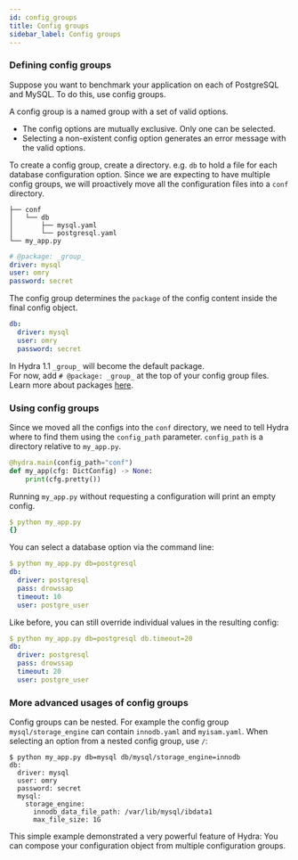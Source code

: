 ```yaml
---
id: config_groups
title: Config groups
sidebar_label: Config groups
---
```

### Defining config groups
Suppose you want to benchmark your application on each of PostgreSQL and MySQL. To do this, use config groups. 

A config group is a named group with a set of valid options.

* The config options are mutually exclusive. Only one can be selected.
* Selecting a non-existent config option generates an error message with the valid options.

To create a config group, create a directory. e.g. `db` to hold a file for each database configuration option. 
Since we are expecting to have multiple config groups, we will proactively move all the configuration files 
into a `conf` directory.


``` text title="Directory layout"
├── conf
│   └── db
│       ├── mysql.yaml
│       └── postgresql.yaml
└── my_app.py
```

```yaml title="db/mysql.yaml"
# @package: _group_
driver: mysql
user: omry
password: secret
```
The config group determines the `package` of the config content inside the final config object.<br/>
```yaml title="Interpretation of db/mysql.yaml" {1}
db:
  driver: mysql
  user: omry
  password: secret 
```
In Hydra 1.1 `_group_` will become the default package.<br/>
For now, add `# @package: _group_` at the top of your config group files.<br/>
Learn more about packages [here](/advanced/package_header.md). 

### Using config groups
Since we moved all the configs into the `conf` directory, we need to tell Hydra where to find them using the `config_path` parameter.
`config_path` is a directory relative to `my_app.py`.
```python title="my_app.py" {1}
@hydra.main(config_path="conf")
def my_app(cfg: DictConfig) -> None:
    print(cfg.pretty())
```


Running `my_app.py` without requesting a configuration will print an empty config.
```yaml
$ python my_app.py
{}
```

You can select a database option via the command line:
```yaml
$ python my_app.py db=postgresql
db:
  driver: postgresql
  pass: drowssap
  timeout: 10
  user: postgre_user
```

Like before, you can still override individual values in the resulting config:
```yaml
$ python my_app.py db=postgresql db.timeout=20
db:
  driver: postgresql
  pass: drowssap
  timeout: 20
  user: postgre_user
```

### More advanced usages of config groups
Config groups can be nested. For example the config group `mysql/storage_engine` can contain `innodb.yaml` and `myisam.yaml`.
When selecting an option from a nested config group, use `/`:
```
$ python my_app.py db=mysql db/mysql/storage_engine=innodb
db:
  driver: mysql
  user: omry
  password: secret 
  mysql:
    storage_engine:
      innodb_data_file_path: /var/lib/mysql/ibdata1
      max_file_size: 1G
```

This simple example demonstrated a very powerful feature of Hydra:
You can compose your configuration object from multiple configuration groups.


